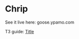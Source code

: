 # Chrip

See it live here: goose.ypamo.com

T3 guide: [Title](https://www.youtube.com/watch?v%253DYkOSUVzOAA4)
